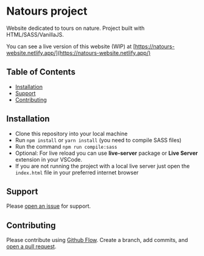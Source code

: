 # Natours project

Website dedicated to tours on nature. Project built with HTML/SASS/VanillaJS.

You can see a live version of this website (WIP) at [https://natours-website.netlify.app/](https://natours-website.netlify.app/)

## Table of Contents

- [Installation](#installation)
- [Support](#support)
- [Contributing](#contributing)

## Installation

- Clone this repository into your local machine
- Run `npm install` or `yarn install` (you need to compile SASS files)
- Run the command `npm run compile:sass`
- Optional: For live reload you can use **live-server** package or **Live Server** extension in your VSCode.
- If you are not running the project with a local live server just open the `index.html` file in your preferred internet browser

## Support

Please [open an issue](https://github.com/carlosloureda/natours/issues/new) for support.

## Contributing

Please contribute using [Github Flow](https://guides.github.com/introduction/flow/). Create a branch, add commits, and [open a pull request](https://github.com/carlosloureda/natours/compare/).
